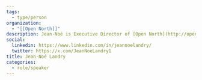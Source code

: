 ```yaml
---
tags:
  - type/person
organization:
  - "[[Open North]]"
description: Jean-Noé is Executive Director of [Open North](http://opennorth.ca/) [@opennorth](http://twitter.com/opennorth), Canada's leading open data non-profit. Open North works with parliaments, governments, media organizations, non-profits, and supports civic tech initiatives. Open North is a steward of the International Open Data Charter, an anchor of the [International Open Data Conference roadmap](http://od4d.com/roadmap/assets/files/report-iodc-2016-web.pdf), and actively involved in the Open Government Partnership.
social:
  linkedin: https://www.linkedin.com/in/jeannoelandry/
  twitter: https://x.com/JeanNoeLandry1
title: Jean-Noé Landry
categories:
  - role/speaker
---
```

